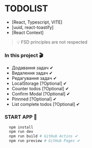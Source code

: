 # TODOLIST

- [React, Typescript, VITE]
- [uuid, react-toastify]
- [React Context]

> 💡 FSD principles are not respected

### In this project 🎬

- Додавання задач ✔
- Видалення задач ✔
- Редагування задач ✔
- LocalStorage [?Optional] ✔
- Counter todos [?Optional] ✔
- Confirm Modal [?Optional] ✔
- Pinnned [?Optional] ✔
- List complete todos [?Optional] ✔

### START APP 🚀

```bash
  npm install
  npm run dev
  npm run build # GitHub Actins ✔
  npm run preview # GitHub Pages ✔
```

